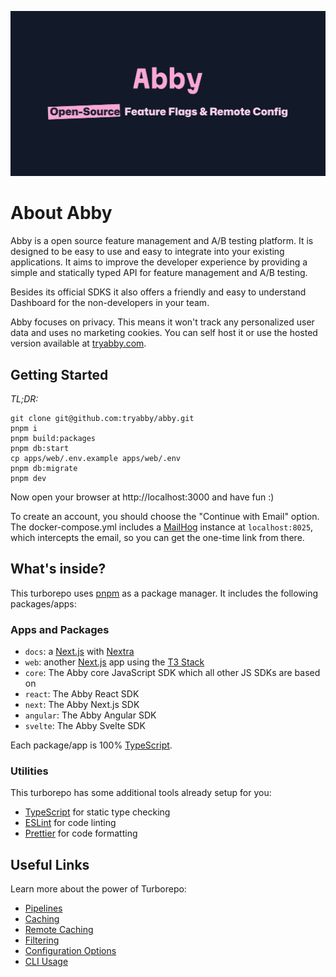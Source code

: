 ![Abby Banner](./apps/web/public/og.png)

# About Abby

Abby is a open source feature management and A/B testing platform. It is designed to be easy to use and easy to integrate into your existing applications. It aims to improve the developer experience by providing a simple and statically typed API for feature management and A/B testing.

Besides its official SDKS it also offers a friendly and easy to understand Dashboard for the non-developers in your team.

Abby focuses on privacy. This means it won't track any personalized user data and uses no marketing cookies.
You can self host it or use the hosted version available at [tryabby.com](https://www.tryabby.com).

## Getting Started

_TL;DR:_

```
git clone git@github.com:tryabby/abby.git
pnpm i
pnpm build:packages
pnpm db:start
cp apps/web/.env.example apps/web/.env
pnpm db:migrate
pnpm dev
```

Now open your browser at http://localhost:3000 and have fun :)

To create an account, you should choose the "Continue with Email" option. The docker-compose.yml includes a [MailHog](https://github.com/mailhog/MailHog) instance at `localhost:8025`, which intercepts the email, so you can get the one-time link from there.

## What's inside?

This turborepo uses [pnpm](https://pnpm.io) as a package manager. It includes the following packages/apps:

### Apps and Packages

- `docs`: a [Next.js](https://nextjs.org/) with [Nextra](https://nextra.site/)
- `web`: another [Next.js](https://nextjs.org/) app using the [T3 Stack](https://create.t3.gg/)
- `core`: The Abby core JavaScript SDK which all other JS SDKs are based on
- `react`: The Abby React SDK
- `next`: The Abby Next.js SDK
- `angular`: The Abby Angular SDK
- `svelte`: The Abby Svelte SDK

Each package/app is 100% [TypeScript](https://www.typescriptlang.org/).

### Utilities

This turborepo has some additional tools already setup for you:

- [TypeScript](https://www.typescriptlang.org/) for static type checking
- [ESLint](https://eslint.org/) for code linting
- [Prettier](https://prettier.io) for code formatting

## Useful Links

Learn more about the power of Turborepo:

- [Pipelines](https://turbo.build/repo/docs/core-concepts/monorepos/running-tasks)
- [Caching](https://turbo.build/repo/docs/core-concepts/caching)
- [Remote Caching](https://turbo.build/repo/docs/core-concepts/remote-caching)
- [Filtering](https://turbo.build/repo/docs/core-concepts/monorepos/filtering)
- [Configuration Options](https://turbo.build/repo/docs/reference/configuration)
- [CLI Usage](https://turbo.build/repo/docs/reference/command-line-reference)
